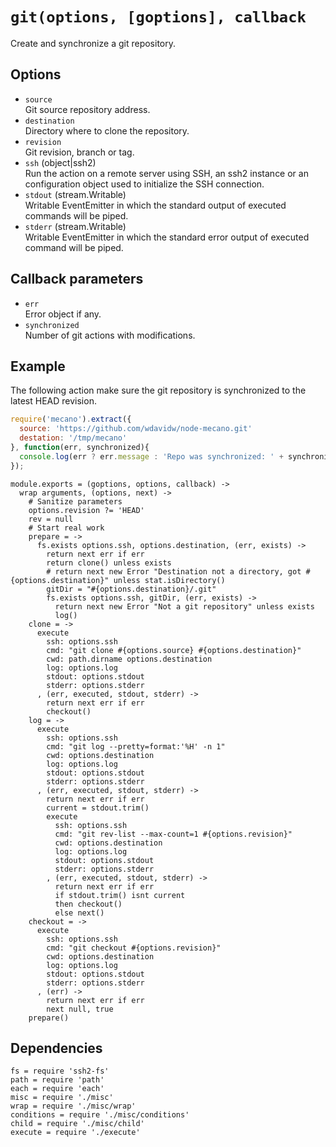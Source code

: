 
# `git(options, [goptions], callback`

Create and synchronize a git repository.

## Options

*   `source`   
    Git source repository address.   
*   `destination`   
    Directory where to clone the repository.   
*   `revision`   
    Git revision, branch or tag.   
*   `ssh` (object|ssh2)   
    Run the action on a remote server using SSH, an ssh2 instance or an
    configuration object used to initialize the SSH connection.   
*   `stdout` (stream.Writable)   
    Writable EventEmitter in which the standard output of executed commands will
    be piped.   
*   `stderr` (stream.Writable)   
    Writable EventEmitter in which the standard error output of executed command
    will be piped.   

## Callback parameters

*   `err`   
    Error object if any.   
*   `synchronized`   
    Number of git actions with modifications.   

## Example

The following action make sure the git repository is synchronized to the latest
HEAD revision.

```javascript
require('mecano').extract({
  source: 'https://github.com/wdavidw/node-mecano.git'
  destation: '/tmp/mecano'
}, function(err, synchronized){
  console.log(err ? err.message : 'Repo was synchronized: ' + synchronized);
});
```


    module.exports = (goptions, options, callback) ->
      wrap arguments, (options, next) ->
        # Sanitize parameters
        options.revision ?= 'HEAD'
        rev = null
        # Start real work
        prepare = ->
          fs.exists options.ssh, options.destination, (err, exists) ->
            return next err if err
            return clone() unless exists
            # return next new Error "Destination not a directory, got #{options.destination}" unless stat.isDirectory()
            gitDir = "#{options.destination}/.git"
            fs.exists options.ssh, gitDir, (err, exists) ->
              return next new Error "Not a git repository" unless exists
              log()
        clone = ->
          execute
            ssh: options.ssh
            cmd: "git clone #{options.source} #{options.destination}"
            cwd: path.dirname options.destination
            log: options.log
            stdout: options.stdout
            stderr: options.stderr
          , (err, executed, stdout, stderr) ->
            return next err if err
            checkout()
        log = ->
          execute
            ssh: options.ssh
            cmd: "git log --pretty=format:'%H' -n 1"
            cwd: options.destination
            log: options.log
            stdout: options.stdout
            stderr: options.stderr
          , (err, executed, stdout, stderr) ->
            return next err if err
            current = stdout.trim()
            execute
              ssh: options.ssh
              cmd: "git rev-list --max-count=1 #{options.revision}"
              cwd: options.destination
              log: options.log
              stdout: options.stdout
              stderr: options.stderr
            , (err, executed, stdout, stderr) ->
              return next err if err
              if stdout.trim() isnt current
              then checkout()
              else next()
        checkout = ->
          execute
            ssh: options.ssh
            cmd: "git checkout #{options.revision}"
            cwd: options.destination
            log: options.log
            stdout: options.stdout
            stderr: options.stderr
          , (err) ->
            return next err if err
            next null, true
        prepare()

## Dependencies

    fs = require 'ssh2-fs'
    path = require 'path'
    each = require 'each'
    misc = require './misc'
    wrap = require './misc/wrap'
    conditions = require './misc/conditions'
    child = require './misc/child'
    execute = require './execute'








